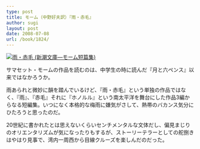 ```yaml
---
type: post
title: モーム（中野好夫訳）『雨・赤毛』
author: sugi
layout: post
date: 2008-07-08
url: /book/1824/
---
```

<a href="http://www.amazon.co.jp/exec/obidos/ASIN/410213008X/chezsugi-22/ref=nosim/" onclick="_gaq.push(['_trackEvent', 'outbound-article', 'http://www.amazon.co.jp/exec/obidos/ASIN/410213008X/chezsugi-22/ref=nosim/', '']);" name="amazletlink" target="_blank"><img src="http://i1.wp.com/images-jp.amazon.com/images/G/09/icons/books/comingsoon_books.gif?w=660" alt="雨・赤毛 (新潮文庫―モーム短篇集)" class="alignleft" data-recalc-dims="1" /></a>

サマセット・モームの作品を読むのは、中学生の時に読んだ『月と六ペンス』以来ではなかろうか。

雨あられと微妙に韻を踏んでいるけど、『雨・赤毛』という単独の作品ではなく、『雨』、『赤毛』それに『ホノルル』という南太平洋を舞台にした作品3編からなる短編集。いつになく本格的な梅雨に嫌気がさして、熱帯のバカンス気分にひたろうと思ったのだ。

20世紀に書かれたとは思えないくらいセンチメンタルな文体だし、偏見まじりのオリエンタリズムが気になったりもするが、ストーリーテラーとしての舵捌きはやはり見事で、湾内一周西から目線クルーズを楽しんだのだった。

